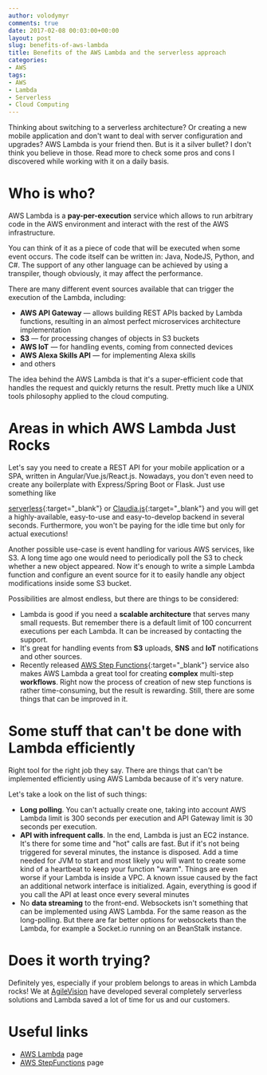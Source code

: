 ```yaml
---
author: volodymyr
comments: true
date: 2017-02-08 00:03:00+00:00
layout: post
slug: benefits-of-aws-lambda
title: Benefits of the AWS Lambda and the serverless approach
categories:
- AWS
tags:
- AWS
- Lambda
- Serverless
- Cloud Computing
---
```


Thinking about switching to a serverless architecture? Or creating a new
mobile application and don't want to deal with server configuration and upgrades?
AWS Lambda is your friend then. But is it a silver bullet? I don't think you
believe in those. Read more to check some pros and cons I
discovered while working with it on a daily basis.

<!-- more -->

# Who is who?

AWS Lambda is a **pay-per-execution** service which allows to run arbitrary
code in the AWS environment and interact with the rest of the AWS
infrastructure.

You can think of it as a piece of code that will be executed when some
event occurs. The code itself can be written in: Java, NodeJS, Python,
and C#. The support of any other language can be achieved by using a transpiler,
though obviously, it may affect the performance.

There are many different event sources available that can trigger the
execution of the Lambda, including:

* **AWS API Gateway** &mdash; allows building REST APIs backed by Lambda functions, resulting in an almost perfect microservices architecture implementation
* **S3** &mdash; for processing changes of objects in S3 buckets
* **AWS IoT** &mdash; for handling events, coming from connected devices
* **AWS Alexa Skills API** &mdash; for implementing Alexa skills
* and others

The idea behind the AWS Lambda is that it's a super-efficient code that
handles the request and quickly returns the result. Pretty much like a UNIX tools
philosophy applied to the cloud computing.

# Areas in which AWS Lambda Just Rocks

Let's say you need to create a REST API for your mobile application or a SPA,
written in Angular/Vue.js/React.js. Nowadays, you don't even need to create
any boilerplate with Express/Spring Boot or Flask. Just use something like

[serverless](https://serverless.com/){:target="_blank"} or [Claudia.js](https://claudiajs.com/){:target="_blank"}
and you will get a highly-available, easy-to-use and easy-to-develop backend
in several seconds. Furthermore, you won't be paying for the idle time but only
for actual executions!

Another possible use-case is event handling for various AWS services, like S3.
A long time ago one would need to periodically poll the S3 to check whether a
new object appeared. Now it's enough to write a simple Lambda function and
configure an event source for it to easily handle any object modifications inside
some S3 bucket.

Possibilities are almost endless, but there are things to be considered:

* Lambda is good if you need a **scalable architecture** that serves many small requests. But remember there is a default limit of 100 concurrent executions per each Lambda. It can be increased by contacting the support.
* It's great for handling events from **S3** uploads, **SNS** and **IoT** notifications and other sources.
* Recently released [AWS Step Functions](https://aws.amazon.com/step-functions/){:target="_blank"} service also makes AWS Lambda a great tool for creating **complex**  multi-step **workflows**.
Right now the process of creation of new step functions is rather time-consuming, but the result is rewarding. Still, there are some things that can be improved in it.  


# Some stuff that can't be done with Lambda efficiently
Right tool for the right job they say. There are things that can't be
implemented efficiently using AWS Lambda because of it's very nature.

Let's take a look on the list of such things:

* **Long polling**. You can't actually create one,
taking into account AWS Lambda limit is 300 seconds per execution
and API Gateway limit is 30 seconds per execution.
* **API  with infrequent calls**. In the end, Lambda is just an EC2 instance. It's there for some time and "hot" calls are fast.
But if it's not being triggered for several minutes, the instance is disposed. Add a time needed for JVM to start and most likely you will want
to create some kind of a heartbeat to keep your function "warm".  Things are even worse if your Lambda is inside a VPC.
A known issue caused by the fact an additional network interface is initialized. Again, everything is good if you call the API at least once every several minutes
* No **data streaming** to the front-end. Websockets isn't something that can be implemented using AWS Lambda. For the same reason as the long-polling. But there are far better options for websockets than the Lambda, for example a Socket.io running on an BeanStalk instance.


# Does it worth trying?

Definitely yes, especially if your problem belongs to areas in which Lambda rocks!
We at [AgileVision](http://agilevision.pl/) have developed several completely serverless
solutions and Lambda saved a lot of time for us and our customers.

# Useful links

* [AWS Lambda](https://aws.amazon.com/lambda/) page
* [AWS StepFunctions](https://aws.amazon.com/step-functions/) page
